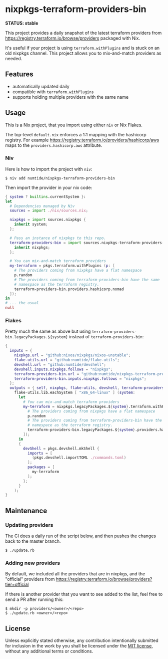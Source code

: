 # nixpkgs-terraform-providers-bin

**STATUS: stable**

This project provides a daily snapshot of the latest terraform providers from
https://registry.terraform.io/browse/providers packaged with Nix.

It's useful if your project is using `terraform.withPlugins` and is stuck on
an old nixpkgs channel. This project allows you to mix-and-match providers as
needed.

## Features

* automatically updated daily
* compatible with `terraform.withPlugins`
* supports holding multiple providers with the same name

## Usage

This is a Nix project, that you import using either `niv` or Nix Flakes.

The top-level `default.nix` enforces a 1:1 mapping with the hashicorp
registry. For example https://registry.terraform.io/providers/hashicorp/aws
maps to the `providers.hashicorp.aws` attribute.

### Niv

Here is how to import the project with `niv`:

```console
$ niv add numtide/nixpkgs-terraform-providers-bin
```

Then import the provider in your nix code:
```nix
{ system ? builtins.currentSystem }:
let
  # Dependencies managed by Niv
  sources = import ./nix/sources.nix;

  nixpkgs = import sources.nixpkgs {
    inherit system;
  };

  # Pass an instance of nixpkgs to this repo.
  terraform-providers-bin = import sources.nixpkgs-terraform-providers-bin {
    inherit nixpkgs;
  };

  # You can mix-and-match terraform providers
  my-terraform = pkgs.terraform.withPlugins (p: [
    # The providers coming from nixpkgs have a flat namespace
    p.random
    # The providers coming from terraform-providers-bin have the same
    # namespace as the terraform registry.
    terraform-providers-bin.providers.hashicorp.nomad
  ]);
in
# ... the usual
null
```

### Flakes

Pretty much the same as above but using
`terraform-providers-bin.legacyPackages.${system}` instead of
`terraform-providers-bin`:

```nix
{
  inputs = {
    nixpkgs.url = "github:nixos/nixpkgs/nixos-unstable";
    flake-utils.url = "github:numtide/flake-utils";
    devshell.url = "github:numtide/devshell";
    devshell.inputs.nixpkgs.follows = "nixpkgs";
    terraform-providers-bin.url = "github:numtide/nixpkgs-terraform-providers-bin";
    terraform-providers-bin.inputs.nixpkgs.follows = "nixpkgs";
  };
  outputs = { self, nixpkgs, flake-utils, devshell, terraform-providers-bin }@inputs:
    flake-utils.lib.eachSystem [ "x86_64-linux" ] (system:
      let
        # You can mix-and-match terraform providers
        my-terraform = nixpkgs.legacyPackages.${system}.terraform.withPlugins (p: [
          # The providers coming from nixpkgs have a flat namespace
          p.random
          # The providers coming from terraform-providers-bin have the same
          # namespace as the terraform registry.
          terraform-providers-bin.legacyPackages.${system}.providers.hashicorp.nomad
        ]);
      in
      {
        devShell = pkgs.devshell.mkShell {
          imports = [
            (pkgs.devshell.importTOML ./commands.toml)
          ];
          packages = [
            my-terraform
          ];
        };
      }
    );
}
```

## Maintenance

### Updating providers

The CI does a daily run of the script below, and then pushes the changes back
to the master branch.

```console
$ ./update.rb
```

### Adding new providers

By default, we included all the providers that are in nixpkgs, and the
"official" providers from
https://registry.terraform.io/browse/providers?tier=official

If there is another provider that you want to see added to the list, feel free
to send a PR after running this:

```console
$ mkdir -p providers/<owner>/<repo>
$ ./update.rb <owner>/<repo>
```

## License                                                                    
                                                                              
Unless explicitly stated otherwise, any contribution intentionally submitted
for inclusion in the work by you shall be licensed under the [MIT
license](LICENSE), without any additional terms or conditions.

